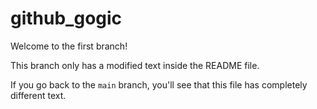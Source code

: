 # github_gogic

Welcome to the first branch! 

This branch only has a modified text inside the README file. 

If you go back to the `main` branch, you'll see that this file has completely different text.